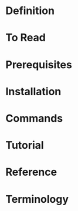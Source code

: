 # Definition


# To Read


# Prerequisites


# Installation


# Commands

# Tutorial

# Reference



# Terminology






